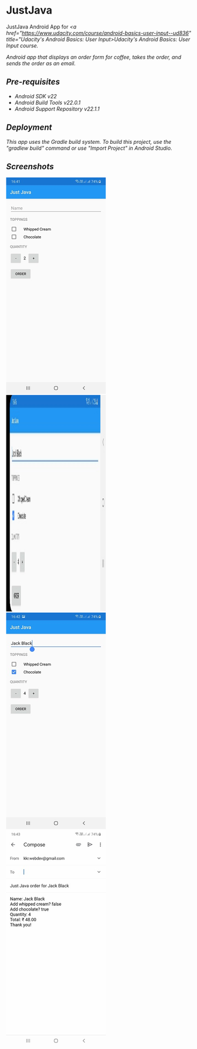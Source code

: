 # JustJava

JustJava Android App for <i><a href="https://www.udacity.com/course/android-basics-user-input--ud836" title="Udacity's Android Basics: User Input>Udacity's Android Basics: User Input</a><i> course.
 
Android app that displays an order form for coffee, takes the order, and sends the order as an email.
  
Pre-requisites
--------------
<ul>
<li>Android SDK v22</li>
<li>Android Build Tools v22.0.1</li>
<li>Android Support Repository v22.1.1</li> 
</ul>

Deployment
----------
This app uses the Gradle build system. To build this project, use the "gradlew build" command or use "Import Project" in Android Studio.
 
 Screenshots
 -----------
<img src="screenshots/JustJava.jpg" width="270" height="585" alt="JustJava" title="JustJava">
<img src="screenshots/Just Java_orientationChange.jpg" width="270" height="585" alt="Just Java orientation change" title="Just Java orientation change">
<img src="screenshots/JustJava_order.jpg" width="270" height="585" alt="JustJava order" title="JustJava order">
<img src="screenshots/JustJava_intent.jpg" width="270" height="585" alt="JustJava intent" title="JustJava intent">

